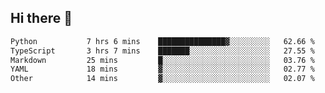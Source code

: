 ## Hi there 👋

<!--
**whirlun/whirlun** is a ✨ _special_ ✨ repository because its `README.md` (this file) appears on your GitHub profile.

Here are some ideas to get you started:

- 🔭 I’m currently working on ...
- 🌱 I’m currently learning ...
- 👯 I’m looking to collaborate on ...
- 🤔 I’m looking for help with ...
- 💬 Ask me about ...
- 📫 How to reach me: ...
- 😄 Pronouns: ...
- ⚡ Fun fact: ...
-->
<!--START_SECTION:waka-->

```txt
Python           7 hrs 6 mins    ███████████████▓░░░░░░░░░   62.66 %
TypeScript       3 hrs 7 mins    ███████░░░░░░░░░░░░░░░░░░   27.55 %
Markdown         25 mins         █░░░░░░░░░░░░░░░░░░░░░░░░   03.76 %
YAML             18 mins         ▓░░░░░░░░░░░░░░░░░░░░░░░░   02.77 %
Other            14 mins         ▓░░░░░░░░░░░░░░░░░░░░░░░░   02.07 %
```

<!--END_SECTION:waka-->
